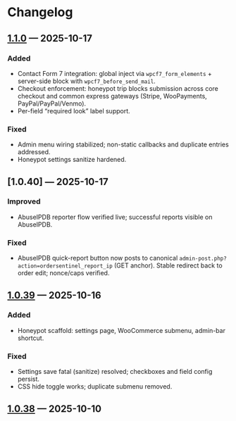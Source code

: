 # Changelog

## [1.1.0] — 2025-10-17

### Added
- Contact Form 7 integration: global inject via `wpcf7_form_elements` + server-side block with `wpcf7_before_send_mail`.
- Checkout enforcement: honeypot trip blocks submission across core checkout and common express gateways (Stripe, WooPayments, PayPal/PayPal/Venmo).
- Per-field “required look” label support.

### Fixed
- Admin menu wiring stabilized; non-static callbacks and duplicate entries addressed.
- Honeypot settings sanitize hardened.

## [1.0.40] — 2025-10-17

### Improved

- AbuseIPDB reporter flow verified live; successful reports visible on AbuseIPDB.


### Fixed

- AbuseIPDB quick-report button now posts to canonical `admin-post.php?action=ordersentinel_report_ip` (GET anchor). Stable redirect back to order edit; nonce/caps verified.

## [1.0.39] — 2025-10-16

### Added
- Honeypot scaffold: settings page, WooCommerce submenu, admin-bar shortcut.

### Fixed
- Settings save fatal (sanitize) resolved; checkboxes and field config persist.
- CSS hide toggle works; duplicate submenu removed.

## [1.0.38] — 2025-10-10



[1.1.0]: https://github.com/meloyelo51/wp-ordersentinel/compare/v1.0.40...v1.1.0
[1.0.39]: https://github.com/meloyelo51/wp-ordersentinel/compare/v1.0.38...v1.0.39
[1.0.38]: https://github.com/meloyelo51/wp-ordersentinel/compare/v1.0.16...v1.0.38
